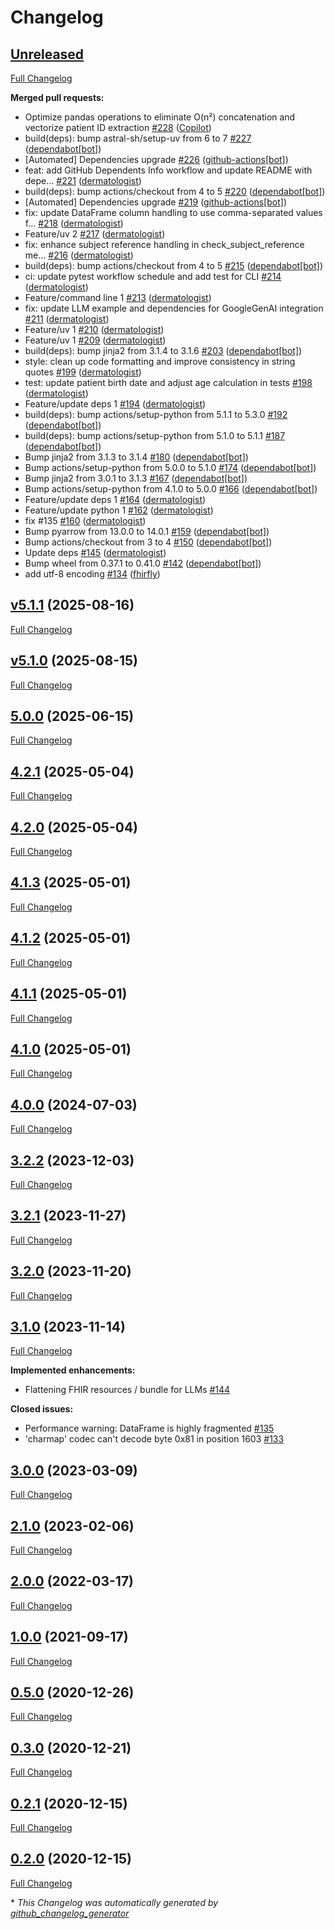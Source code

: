 # Changelog

## [Unreleased](https://github.com/dermatologist/fhiry/tree/HEAD)

[Full Changelog](https://github.com/dermatologist/fhiry/compare/v5.1.1...HEAD)

**Merged pull requests:**

- Optimize pandas operations to eliminate O\(n²\) concatenation and vectorize patient ID extraction [\#228](https://github.com/dermatologist/fhiry/pull/228) ([Copilot](https://github.com/apps/copilot-swe-agent))
- build\(deps\): bump astral-sh/setup-uv from 6 to 7 [\#227](https://github.com/dermatologist/fhiry/pull/227) ([dependabot[bot]](https://github.com/apps/dependabot))
- \[Automated\] Dependencies upgrade [\#226](https://github.com/dermatologist/fhiry/pull/226) ([github-actions[bot]](https://github.com/apps/github-actions))
- feat: add GitHub Dependents Info workflow and update README with depe… [\#221](https://github.com/dermatologist/fhiry/pull/221) ([dermatologist](https://github.com/dermatologist))
- build\(deps\): bump actions/checkout from 4 to 5 [\#220](https://github.com/dermatologist/fhiry/pull/220) ([dependabot[bot]](https://github.com/apps/dependabot))
- \[Automated\] Dependencies upgrade [\#219](https://github.com/dermatologist/fhiry/pull/219) ([github-actions[bot]](https://github.com/apps/github-actions))
- fix: update DataFrame column handling to use comma-separated values f… [\#218](https://github.com/dermatologist/fhiry/pull/218) ([dermatologist](https://github.com/dermatologist))
- Feature/uv 2 [\#217](https://github.com/dermatologist/fhiry/pull/217) ([dermatologist](https://github.com/dermatologist))
- fix: enhance subject reference handling in check\_subject\_reference me… [\#216](https://github.com/dermatologist/fhiry/pull/216) ([dermatologist](https://github.com/dermatologist))
- build\(deps\): bump actions/checkout from 4 to 5 [\#215](https://github.com/dermatologist/fhiry/pull/215) ([dependabot[bot]](https://github.com/apps/dependabot))
- ci: update pytest workflow schedule and add test for CLI [\#214](https://github.com/dermatologist/fhiry/pull/214) ([dermatologist](https://github.com/dermatologist))
- Feature/command line 1 [\#213](https://github.com/dermatologist/fhiry/pull/213) ([dermatologist](https://github.com/dermatologist))
- fix: update LLM example and dependencies for GoogleGenAI integration [\#211](https://github.com/dermatologist/fhiry/pull/211) ([dermatologist](https://github.com/dermatologist))
- Feature/uv 1 [\#210](https://github.com/dermatologist/fhiry/pull/210) ([dermatologist](https://github.com/dermatologist))
- Feature/uv 1 [\#209](https://github.com/dermatologist/fhiry/pull/209) ([dermatologist](https://github.com/dermatologist))
- build\(deps\): bump jinja2 from 3.1.4 to 3.1.6 [\#203](https://github.com/dermatologist/fhiry/pull/203) ([dependabot[bot]](https://github.com/apps/dependabot))
- style: clean up code formatting and improve consistency in string quotes [\#199](https://github.com/dermatologist/fhiry/pull/199) ([dermatologist](https://github.com/dermatologist))
- test: update patient birth date and adjust age calculation in tests [\#198](https://github.com/dermatologist/fhiry/pull/198) ([dermatologist](https://github.com/dermatologist))
- Feature/update deps 1 [\#194](https://github.com/dermatologist/fhiry/pull/194) ([dermatologist](https://github.com/dermatologist))
- build\(deps\): bump actions/setup-python from 5.1.1 to 5.3.0 [\#192](https://github.com/dermatologist/fhiry/pull/192) ([dependabot[bot]](https://github.com/apps/dependabot))
- build\(deps\): bump actions/setup-python from 5.1.0 to 5.1.1 [\#187](https://github.com/dermatologist/fhiry/pull/187) ([dependabot[bot]](https://github.com/apps/dependabot))
- Bump jinja2 from 3.1.3 to 3.1.4 [\#180](https://github.com/dermatologist/fhiry/pull/180) ([dependabot[bot]](https://github.com/apps/dependabot))
- Bump actions/setup-python from 5.0.0 to 5.1.0 [\#174](https://github.com/dermatologist/fhiry/pull/174) ([dependabot[bot]](https://github.com/apps/dependabot))
- Bump jinja2 from 3.0.1 to 3.1.3 [\#167](https://github.com/dermatologist/fhiry/pull/167) ([dependabot[bot]](https://github.com/apps/dependabot))
- Bump actions/setup-python from 4.1.0 to 5.0.0 [\#166](https://github.com/dermatologist/fhiry/pull/166) ([dependabot[bot]](https://github.com/apps/dependabot))
- Feature/update deps 1 [\#164](https://github.com/dermatologist/fhiry/pull/164) ([dermatologist](https://github.com/dermatologist))
- Feature/update python 1 [\#162](https://github.com/dermatologist/fhiry/pull/162) ([dermatologist](https://github.com/dermatologist))
- fix \#135 [\#160](https://github.com/dermatologist/fhiry/pull/160) ([dermatologist](https://github.com/dermatologist))
- Bump pyarrow from 13.0.0 to 14.0.1 [\#159](https://github.com/dermatologist/fhiry/pull/159) ([dependabot[bot]](https://github.com/apps/dependabot))
- Bump actions/checkout from 3 to 4 [\#150](https://github.com/dermatologist/fhiry/pull/150) ([dependabot[bot]](https://github.com/apps/dependabot))
- Update deps [\#145](https://github.com/dermatologist/fhiry/pull/145) ([dermatologist](https://github.com/dermatologist))
- Bump wheel from 0.37.1 to 0.41.0 [\#142](https://github.com/dermatologist/fhiry/pull/142) ([dependabot[bot]](https://github.com/apps/dependabot))
- add utf-8 encoding [\#134](https://github.com/dermatologist/fhiry/pull/134) ([fhirfly](https://github.com/fhirfly))

## [v5.1.1](https://github.com/dermatologist/fhiry/tree/v5.1.1) (2025-08-16)

[Full Changelog](https://github.com/dermatologist/fhiry/compare/v5.1.0...v5.1.1)

## [v5.1.0](https://github.com/dermatologist/fhiry/tree/v5.1.0) (2025-08-15)

[Full Changelog](https://github.com/dermatologist/fhiry/compare/5.0.0...v5.1.0)

## [5.0.0](https://github.com/dermatologist/fhiry/tree/5.0.0) (2025-06-15)

[Full Changelog](https://github.com/dermatologist/fhiry/compare/4.2.1...5.0.0)

## [4.2.1](https://github.com/dermatologist/fhiry/tree/4.2.1) (2025-05-04)

[Full Changelog](https://github.com/dermatologist/fhiry/compare/4.2.0...4.2.1)

## [4.2.0](https://github.com/dermatologist/fhiry/tree/4.2.0) (2025-05-04)

[Full Changelog](https://github.com/dermatologist/fhiry/compare/4.1.3...4.2.0)

## [4.1.3](https://github.com/dermatologist/fhiry/tree/4.1.3) (2025-05-01)

[Full Changelog](https://github.com/dermatologist/fhiry/compare/4.1.2...4.1.3)

## [4.1.2](https://github.com/dermatologist/fhiry/tree/4.1.2) (2025-05-01)

[Full Changelog](https://github.com/dermatologist/fhiry/compare/4.1.1...4.1.2)

## [4.1.1](https://github.com/dermatologist/fhiry/tree/4.1.1) (2025-05-01)

[Full Changelog](https://github.com/dermatologist/fhiry/compare/4.1.0...4.1.1)

## [4.1.0](https://github.com/dermatologist/fhiry/tree/4.1.0) (2025-05-01)

[Full Changelog](https://github.com/dermatologist/fhiry/compare/4.0.0...4.1.0)

## [4.0.0](https://github.com/dermatologist/fhiry/tree/4.0.0) (2024-07-03)

[Full Changelog](https://github.com/dermatologist/fhiry/compare/3.2.2...4.0.0)

## [3.2.2](https://github.com/dermatologist/fhiry/tree/3.2.2) (2023-12-03)

[Full Changelog](https://github.com/dermatologist/fhiry/compare/3.2.1...3.2.2)

## [3.2.1](https://github.com/dermatologist/fhiry/tree/3.2.1) (2023-11-27)

[Full Changelog](https://github.com/dermatologist/fhiry/compare/3.2.0...3.2.1)

## [3.2.0](https://github.com/dermatologist/fhiry/tree/3.2.0) (2023-11-20)

[Full Changelog](https://github.com/dermatologist/fhiry/compare/3.1.0...3.2.0)

## [3.1.0](https://github.com/dermatologist/fhiry/tree/3.1.0) (2023-11-14)

[Full Changelog](https://github.com/dermatologist/fhiry/compare/3.0.0...3.1.0)

**Implemented enhancements:**

- Flattening FHIR resources / bundle for LLMs [\#144](https://github.com/dermatologist/fhiry/issues/144)

**Closed issues:**

- Performance warning: DataFrame is highly fragmented [\#135](https://github.com/dermatologist/fhiry/issues/135)
- 'charmap' codec can't decode byte 0x81 in position 1603 [\#133](https://github.com/dermatologist/fhiry/issues/133)

## [3.0.0](https://github.com/dermatologist/fhiry/tree/3.0.0) (2023-03-09)

[Full Changelog](https://github.com/dermatologist/fhiry/compare/2.1.0...3.0.0)

## [2.1.0](https://github.com/dermatologist/fhiry/tree/2.1.0) (2023-02-06)

[Full Changelog](https://github.com/dermatologist/fhiry/compare/2.0.0...2.1.0)

## [2.0.0](https://github.com/dermatologist/fhiry/tree/2.0.0) (2022-03-17)

[Full Changelog](https://github.com/dermatologist/fhiry/compare/1.0.0...2.0.0)

## [1.0.0](https://github.com/dermatologist/fhiry/tree/1.0.0) (2021-09-17)

[Full Changelog](https://github.com/dermatologist/fhiry/compare/0.5.0...1.0.0)

## [0.5.0](https://github.com/dermatologist/fhiry/tree/0.5.0) (2020-12-26)

[Full Changelog](https://github.com/dermatologist/fhiry/compare/0.3.0...0.5.0)

## [0.3.0](https://github.com/dermatologist/fhiry/tree/0.3.0) (2020-12-21)

[Full Changelog](https://github.com/dermatologist/fhiry/compare/0.2.1...0.3.0)

## [0.2.1](https://github.com/dermatologist/fhiry/tree/0.2.1) (2020-12-15)

[Full Changelog](https://github.com/dermatologist/fhiry/compare/0.2.0...0.2.1)

## [0.2.0](https://github.com/dermatologist/fhiry/tree/0.2.0) (2020-12-15)

[Full Changelog](https://github.com/dermatologist/fhiry/compare/5e47672d9eaa776e0e9d54135ebf0413c15083e1...0.2.0)



\* *This Changelog was automatically generated by [github_changelog_generator](https://github.com/github-changelog-generator/github-changelog-generator)*
